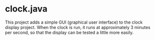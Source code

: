 # clock.java
This project adds a simple GUI (graphical user interface) to the 
clock display project. When the clock is run, it runs at approximately
3 minutes per second, so that the display can be tested a little more 
easily.
